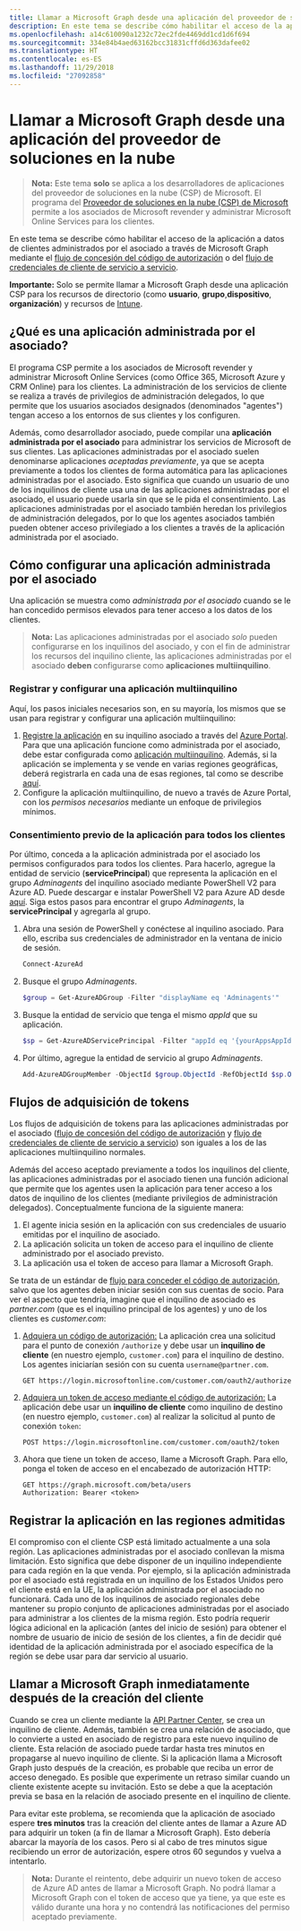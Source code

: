 ```yaml
---
title: Llamar a Microsoft Graph desde una aplicación del proveedor de soluciones en la nube
description: En este tema se describe cómo habilitar el acceso de la aplicación a datos de clientes administrados por el asociado a través de Microsoft Graph mediante el flujo de concesión del código de autorización o del flujo de credenciales de cliente de servicio a servicio.
ms.openlocfilehash: a14c610090a1232c72ec2fde4469dd1cd1d6f694
ms.sourcegitcommit: 334e84b4aed63162bcc31831cffd6d363dafee02
ms.translationtype: HT
ms.contentlocale: es-ES
ms.lasthandoff: 11/29/2018
ms.locfileid: "27092858"
---
```

# <a name="call-microsoft-graph-from-a-cloud-solution-provider-application"></a>Llamar a Microsoft Graph desde una aplicación del proveedor de soluciones en la nube

> **Nota:** Este tema **solo** se aplica a los desarrolladores de aplicaciones del proveedor de soluciones en la nube (CSP) de Microsoft. El programa del [Proveedor de soluciones en la nube (CSP) de Microsoft](https://partner.microsoft.com/es-ES/cloud-solution-provider) permite a los asociados de Microsoft revender y administrar Microsoft Online Services para los clientes.

En este tema se describe cómo habilitar el acceso de la aplicación a datos de clientes administrados por el asociado a través de Microsoft Graph mediante el [flujo de concesión del código de autorización](https://docs.microsoft.com/es-ES/azure/active-directory/develop/active-directory-protocols-oauth-code) o del [flujo de credenciales de cliente de servicio a servicio](https://docs.microsoft.com/es-ES/azure/active-directory/develop/active-directory-protocols-oauth-service-to-service).

**Importante:** Solo se permite llamar a Microsoft Graph desde una aplicación CSP para los recursos de directorio (como **usuario**, **grupo**,**dispositivo**, **organización**) y recursos de [Intune](/graph/api/resources/intune-graph-overview?view=graph-rest-beta).

## <a name="what-is-a-partner-managed-application"></a>¿Qué es una aplicación administrada por el asociado?

El programa CSP permite a los asociados de Microsoft revender y administrar Microsoft Online Services (como Office 365, Microsoft Azure y CRM Online) para los clientes. La administración de los servicios de cliente se realiza a través de privilegios de administración delegados, lo que permite que los usuarios asociados designados (denominados "agentes") tengan acceso a los entornos de sus clientes y los configuren.

Además, como desarrollador asociado, puede compilar una **aplicación administrada por el asociado** para administrar los servicios de Microsoft de sus clientes. Las aplicaciones administradas por el asociado suelen denominarse aplicaciones *aceptadas previamente*, ya que se acepta previamente a todos los clientes de forma automática para las aplicaciones administradas por el asociado. Esto significa que cuando un usuario de uno de los inquilinos de cliente usa una de las aplicaciones administradas por el asociado, el usuario puede usarla sin que se le pida el consentimiento. Las aplicaciones administradas por el asociado también heredan los privilegios de administración delegados, por lo que los agentes asociados también pueden obtener acceso privilegiado a los clientes a través de la aplicación administrada por el asociado.

## <a name="how-to-set-up-a-partner-managed-application"></a>Cómo configurar una aplicación administrada por el asociado

Una aplicación se muestra como *administrada por el asociado* cuando se le han concedido permisos elevados para tener acceso a los datos de los clientes.

> **Nota:** Las aplicaciones administradas por el asociado *solo* pueden configurarse en los inquilinos del asociado, y con el fin de administrar los recursos del inquilino cliente, las aplicaciones administradas por el asociado **deben** configurarse como **aplicaciones multiinquilino**.

### <a name="register-and-configure-a-multi-tenant-app"></a>Registrar y configurar una aplicación multiinquilino

Aquí, los pasos iniciales necesarios son, en su mayoría, los mismos que se usan para registrar y configurar una aplicación multiinquilino:

1. [Registre la aplicación](https://docs.microsoft.com/es-ES/azure/active-directory/active-directory-app-registration) en su inquilino asociado a través del [Azure Portal](https://portal.azure.com). Para que una aplicación funcione como administrada por el asociado, debe estar configurada como [aplicación multiinquilino](https://docs.microsoft.com/es-ES/azure/active-directory/develop/active-directory-devhowto-multi-tenant-overview#update-registration-to-be-multi-tenant). Además, si la aplicación se implementa y se vende en varias regiones geográficas, deberá registrarla en cada una de esas regiones, tal como se describe <a href="#region">aquí</a>.
2. Configure la aplicación multiinquilino, de nuevo a través de Azure Portal, con los *permisos necesarios* mediante un enfoque de privilegios mínimos.

### <a name="pre-consent-your-app-for-all-your-customers"></a>Consentimiento previo de la aplicación para todos los clientes

Por último, conceda a la aplicación administrada por el asociado los permisos configurados para todos los clientes. Para hacerlo, agregue la entidad de servicio (**servicePrincipal**) que representa la aplicación en el grupo *Adminagents* del inquilino asociado mediante PowerShell V2 para Azure AD. Puede descargar e instalar PowerShell V2 para Azure AD desde [aquí](https://www.powershellgallery.com/packages/AzureAD).  Siga estos pasos para encontrar el grupo *Adminagents*, la **servicePrincipal** y agregarla al grupo.

1. Abra una sesión de PowerShell y conéctese al inquilino asociado. Para ello, escriba sus credenciales de administrador en la ventana de inicio de sesión.

    ```PowerShell
    Connect-AzureAd
    ```

2. Busque el grupo *Adminagents*.

    ```PowerShell
    $group = Get-AzureADGroup -Filter "displayName eq 'Adminagents'"
    ```

3. Busque la entidad de servicio que tenga el mismo *appId* que su aplicación.

    ```PowerShell
    $sp = Get-AzureADServicePrincipal -Filter "appId eq '{yourAppsAppId}'"
    ```

4. Por último, agregue la entidad de servicio al grupo *Adminagents*.

    ```PowerShell
    Add-AzureADGroupMember -ObjectId $group.ObjectId -RefObjectId $sp.ObjectId
    ```

## <a name="token-acquisition-flows"></a>Flujos de adquisición de tokens

Los flujos de adquisición de tokens para las aplicaciones administradas por el asociado ([flujo de concesión del código de autorización](https://docs.microsoft.com/es-ES/azure/active-directory/develop/active-directory-protocols-oauth-code) y [flujo de credenciales de cliente de servicio a servicio](https://docs.microsoft.com/es-ES/azure/active-directory/develop/active-directory-protocols-oauth-service-to-service)) son iguales a los de las aplicaciones multiinquilino normales.

Además del acceso aceptado previamente a todos los inquilinos del cliente, las aplicaciones administradas por el asociado tienen una función adicional que permite que los agentes usen la aplicación para tener acceso a los datos de inquilino de los clientes (mediante privilegios de administración delegados). Conceptualmente funciona de la siguiente manera:

1. El agente inicia sesión en la aplicación con sus credenciales de usuario emitidas por el inquilino de asociado.
2. La aplicación solicita un token de acceso para el inquilino de cliente administrado por el asociado previsto.
3. La aplicación usa el token de acceso para llamar a Microsoft Graph.

Se trata de un estándar de [flujo para conceder el código de autorización](https://docs.microsoft.com/es-ES/azure/active-directory/develop/active-directory-protocols-oauth-code), salvo que los agentes deben iniciar sesión con sus cuentas de socio. Para ver el aspecto que tendría, imagine que el inquilino de asociado es *partner.com* (que es el inquilino principal de los agentes) y uno de los clientes es *customer.com*:

1. [Adquiera un código de autorización:](https://docs.microsoft.com/es-ES/azure/active-directory/develop/active-directory-protocols-oauth-code#request-an-authorization-code) La aplicación crea una solicitud para el punto de conexión ```/authorize``` y debe usar un **inquilino de cliente** (en nuestro ejemplo, ```customer.com```) para el inquilino de destino. Los agentes iniciarían sesión con su cuenta ```username@partner.com```.

    ```http
    GET https://login.microsoftonline.com/customer.com/oauth2/authorize
    ```

2. [Adquiera un token de acceso mediante el código de autorización:](https://docs.microsoft.com/es-ES/azure/active-directory/develop/active-directory-protocols-oauth-code#use-the-authorization-code-to-request-an-access-token) La aplicación debe usar un **inquilino de cliente** como inquilino de destino (en nuestro ejemplo, ```customer.com```) al realizar la solicitud al punto de conexión ```token```:

    ```http
    POST https://login.microsoftonline.com/customer.com/oauth2/token
    ```

3. Ahora que tiene un token de acceso, llame a Microsoft Graph. Para ello, ponga el token de acceso en el encabezado de autorización HTTP:

    ```http
    GET https://graph.microsoft.com/beta/users
    Authorization: Bearer <token>
    ```

## <a name="register-your-app-in-the-regions-you-support"></a>Registrar la aplicación en las regiones admitidas
<a name="region"></a>

El compromiso con el cliente CSP está limitado actualmente a una sola región. Las aplicaciones administradas por el asociado conllevan la misma limitación. Esto significa que debe disponer de un inquilino independiente para cada región en la que venda. Por ejemplo, si la aplicación administrada por el asociado está registrada en un inquilino de los Estados Unidos pero el cliente está en la UE, la aplicación administrada por el asociado no funcionará.  Cada uno de los inquilinos de asociado regionales debe mantener su propio conjunto de aplicaciones administradas por el asociado para administrar a los clientes de la misma región. Esto podría requerir lógica adicional en la aplicación (antes del inicio de sesión) para obtener el nombre de usuario de inicio de sesión de los clientes, a fin de decidir qué identidad de la aplicación administrada por el asociado específica de la región se debe usar para dar servicio al usuario.

## <a name="calling-microsoft-graph-immediately-after-customer-creation"></a>Llamar a Microsoft Graph inmediatamente después de la creación del cliente

Cuando se crea un cliente mediante la [API Partner Center](https://partnercenter.microsoft.com/es-ES/partner/developer), se crea un inquilino de cliente. Además, también se crea una relación de asociado, que lo convierte a usted en asociado de registro para este nuevo inquilino de cliente. Esta relación de asociado puede tardar hasta tres minutos en propagarse al nuevo inquilino de cliente. Si la aplicación llama a Microsoft Graph justo después de la creación, es probable que reciba un error de acceso denegado. Es posible que experimente un retraso similar cuando un cliente existente acepte su invitación. Esto se debe a que la aceptación previa se basa en la relación de asociado presente en el inquilino de cliente.

Para evitar este problema, se recomienda que la aplicación de asociado espere **tres minutos** tras la creación del cliente antes de llamar a Azure AD para adquirir un token (a fin de llamar a Microsoft Graph). Esto debería abarcar la mayoría de los casos. Pero si al cabo de tres minutos sigue recibiendo un error de autorización, espere otros 60 segundos y vuelva a intentarlo.

> **Nota:** Durante el reintento, debe adquirir un nuevo token de acceso de Azure AD antes de llamar a Microsoft Graph.  No podrá llamar a Microsoft Graph con el token de acceso que ya tiene, ya que este es válido durante una hora y no contendrá las notificaciones del permiso aceptado previamente.
